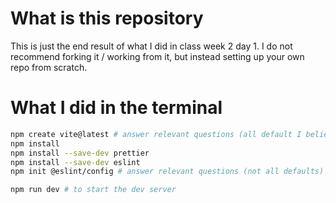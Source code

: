 # What is this repository

This is just the end result of what I did in class week 2 day 1. I do not recommend forking it / working from it, but instead setting up your own repo from scratch.

# What I did in the terminal

```bash
npm create vite@latest # answer relevant questions (all default I believe)
npm install
npm install --save-dev prettier
npm install --save-dev eslint
npm init @eslint/config # answer relevant questions (not all defaults)

npm run dev # to start the dev server

```
